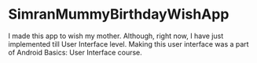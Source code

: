 # SimranMummyBirthdayWishApp
I made this app to wish my mother. Although, right now, I have just implemented till User Interface level. Making this user interface was a part of Android Basics: User Interface course.
